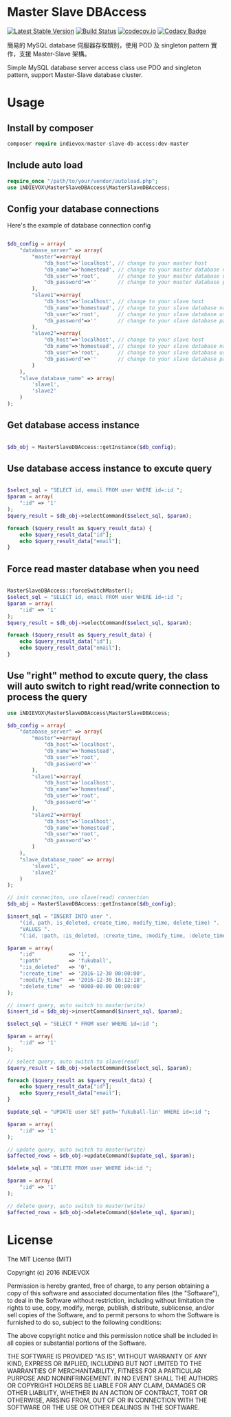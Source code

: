 # Master Slave DBAccess

[![Latest Stable Version](https://poser.pugx.org/indievox/master-slave-db-access/v/stable)](https://packagist.org/packages/indievox/master-slave-db-access)
[![Build Status](https://travis-ci.org/indievox-inc/MasterSlaveDBAccess.svg?branch=master)](https://travis-ci.org/indievox-inc/MasterSlaveDBAccess)
[![codecov.io](https://codecov.io/github/indievox-inc/MasterSlaveDBAccess/coverage.svg?branch=master)](https://codecov.io/github/indievox-inc/MasterSlaveDBAccess?branch=master)
[![Codacy Badge](https://api.codacy.com/project/badge/grade/a4789015127043baa6d5636af6964809)](https://www.codacy.com/app/hub/MasterSlaveDBAccess)

簡易的 MySQL database 伺服器存取類別，使用 POD 及 singleton pattern 實作，支援 Master-Slave 架構。

Simple MySQL database server access class use PDO and singleton pattern, support Master-Slave database cluster.

# Usage

## Install by composer

```php
composer require indievox/master-slave-db-access:dev-master
```

## Include auto load

```php
require_once "/path/to/your/vendor/autoload.php";
use iNDIEVOX\MasterSlaveDBAccess\MasterSlaveDBAccess;
```

## Config your database connections

Here's the example of database connection config

```php

$db_config = array(
    "database_server" => array(
        "master"=>array(
            "db_host"=>'localhost', // change to your master host
            "db_name"=>'homestead', // change to your master database name
            "db_user"=>'root',      // change to your master database username
            "db_password"=>''       // change to your master database password
        ),
        "slave1"=>array(
            "db_host"=>'localhost', // change to your slave host
            "db_name"=>'homestead', // change to your slave database name
            "db_user"=>'root',      // change to your slave database username
            "db_password"=>''       // change to your slave database password
        ),
        "slave2"=>array(
            "db_host"=>'localhost', // change to your slave host
            "db_name"=>'homestead', // change to your slave database name
            "db_user"=>'root',      // change to your slave database username
            "db_password"=>''       // change to your slave database password
        )
    ),
    "slave_database_name" => array(
        'slave1',
        'slave2'
    )
);

```

## Get database access instance

```php

$db_obj = MasterSlaveDBAccess::getInstance($db_config);

```

## Use database access instance to excute query

```php

$select_sql = "SELECT id, email FROM user WHERE id=:id ";
$param = array(
    ":id" => '1'
);
$query_result = $db_obj->selectCommand($select_sql, $param);

foreach ($query_result as $query_result_data) {
    echo $query_result_data["id"];
    echo $query_result_data["email"];
}

```

## Force read master database when you need

```php

MasterSlaveDBAccess::forceSwitchMaster();
$select_sql = "SELECT id, email FROM user WHERE id=:id ";
$param = array(
    ":id" => '1'
);
$query_result = $db_obj->selectCommand($select_sql, $param);

foreach ($query_result as $query_result_data) {
    echo $query_result_data["id"];
    echo $query_result_data["email"];
}

```

## Use "right" method to excute query, the class will auto switch to right read/write connection to process the query

```php
use iNDIEVOX\MasterSlaveDBAccess\MasterSlaveDBAccess;

$db_config = array(
    "database_server" => array(
        "master"=>array(
            "db_host"=>'localhost',
            "db_name"=>'homestead',
            "db_user"=>'root',
            "db_password"=>''
        ),
        "slave1"=>array(
            "db_host"=>'localhost',
            "db_name"=>'homestead',
            "db_user"=>'root',
            "db_password"=>''
        ),
        "slave2"=>array(
            "db_host"=>'localhost',
            "db_name"=>'homestead',
            "db_user"=>'root',
            "db_password"=>''
        )
    ),
    "slave_database_name" => array(
        'slave1',
        'slave2'
    )
);

// init conneciton, use slave(read) connection
$db_obj = MasterSlaveDBAccess::getInstance($db_config);

$insert_sql = "INSERT INTO user ".
    "(id, path, is_deleted, create_time, modify_time, delete_time) ".
    "VALUES ".
    "(:id, :path, :is_deleted, :create_time, :modify_time, :delete_time);";

$param = array(
    ":id"           => '1',
    ":path"         => 'fukuball',
    ":is_deleted"   => '0',
    ":create_time"  => '2016-12-30 00:00:00',
    ":modify_time"  => '2016-12-30 16:12:18',
    ":delete_time"  => '0000-00-00 00:00:00'
);

// insert query, auto switch to master(write)
$insert_id = $db_obj->insertCommand($insert_sql, $param);

$select_sql = "SELECT * FROM user WHERE id=:id ";

$param = array(
    ":id" => '1'
);

// select query, auto switch to slave(read)
$query_result = $db_obj->selectCommand($select_sql, $param);

foreach ($query_result as $query_result_data) {
    echo $query_result_data["id"];
    echo $query_result_data["email"];
}

$update_sql = "UPDATE user SET path='fukuball-lin' WHERE id=:id ";

$param = array(
    ":id" => '1'
);

// update query, auto switch to master(write)
$affected_rows = $db_obj->updateCommand($update_sql, $param);

$delete_sql = "DELETE FROM user WHERE id=:id ";

$param = array(
    ":id" => '1'
);

// delete query, auto switch to master(write)
$affected_rows = $db_obj->deleteCommand($delete_sql, $param);

```

# License

The MIT License (MIT)

Copyright (c) 2016 iNDIEVOX

Permission is hereby granted, free of charge, to any person obtaining a copy
of this software and associated documentation files (the "Software"), to deal
in the Software without restriction, including without limitation the rights
to use, copy, modify, merge, publish, distribute, sublicense, and/or sell
copies of the Software, and to permit persons to whom the Software is
furnished to do so, subject to the following conditions:

The above copyright notice and this permission notice shall be included in all
copies or substantial portions of the Software.

THE SOFTWARE IS PROVIDED "AS IS", WITHOUT WARRANTY OF ANY KIND, EXPRESS OR
IMPLIED, INCLUDING BUT NOT LIMITED TO THE WARRANTIES OF MERCHANTABILITY,
FITNESS FOR A PARTICULAR PURPOSE AND NONINFRINGEMENT. IN NO EVENT SHALL THE
AUTHORS OR COPYRIGHT HOLDERS BE LIABLE FOR ANY CLAIM, DAMAGES OR OTHER
LIABILITY, WHETHER IN AN ACTION OF CONTRACT, TORT OR OTHERWISE, ARISING FROM,
OUT OF OR IN CONNECTION WITH THE SOFTWARE OR THE USE OR OTHER DEALINGS IN THE
SOFTWARE.